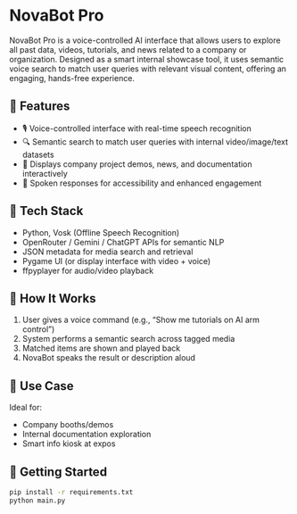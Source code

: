 # NovaBot Pro

NovaBot Pro is a voice-controlled AI interface that allows users to explore all past data, videos, tutorials, and news related to a company or organization. Designed as a smart internal showcase tool, it uses semantic voice search to match user queries with relevant visual content, offering an engaging, hands-free experience.

## 🧠 Features

- 🎙️ Voice-controlled interface with real-time speech recognition
- 🔍 Semantic search to match user queries with internal video/image/text datasets
- 🎥 Displays company project demos, news, and documentation interactively
- 🤖 Spoken responses for accessibility and enhanced engagement

## 🧰 Tech Stack

- Python, Vosk (Offline Speech Recognition)
- OpenRouter / Gemini / ChatGPT APIs for semantic NLP
- JSON metadata for media search and retrieval
- Pygame UI (or display interface with video + voice)
- ffpyplayer for audio/video playback

## 🧠 How It Works

1. User gives a voice command (e.g., “Show me tutorials on AI arm control”)
2. System performs a semantic search across tagged media
3. Matched items are shown and played back
4. NovaBot speaks the result or description aloud

## 📄 Use Case

Ideal for:
- Company booths/demos
- Internal documentation exploration
- Smart info kiosk at expos

## 🚀 Getting Started

```bash
pip install -r requirements.txt
python main.py
